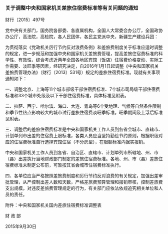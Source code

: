 ###  关于调整中央和国家机关差旅住宿费标准等有关问题的通知 

财行〔2015〕497号

党中央有关部门，国务院各部委、各直属机构，全国人大常委会办公厅，全国政协办公厅，高法院，高检院，各人民团体，各民主党派中央，新疆生产建设兵团：

为贯彻落实《党政机关厉行节约反对浪费条例》和差旅费制度关于标准应适时调整的规定，进一步规范和加强中央和国家机关差旅费管理，提高差旅住宿费标准的科学性、有效性，综合考虑近两年全国各地区宾馆（饭店）住宿费价格变动、实际工作需要、淡旺季等因素，经研究决定，自2016年1月1日起调整《中央和国家机关差旅费管理办法》（财行〔2013〕531号）规定的差旅住宿费标准。现就有关事项通知如下：

一、调整北京、上海等11个城市部级干部住宿费标准、7个城市司局级干部住宿费标准和33个城市处级及以下干部住宿费标准，具体标准见附表。

二、拉萨、西宁、哈尔滨、海口、大连、青岛等6个受地理、气候等自然条件限制和季节性热点影响较大的城市试行差旅住宿费淡旺季标准。旺季期间及上浮后标准见附表。

三、调整后的差旅住宿费标准是中央和国家机关工作人员到各省会城市、直辖市、计划单列市出差的住宿费上限标准，各类人员应当坚持勤俭节约原则，根据职级对应的住宿费标准自行选择宾馆住宿（不分房型），在限额标准内据实报销。

中央和国家机关工作人员到各省、自治区、直辖市、计划单列市所辖地、州、市（县）出差执行当地财政部门制定的差旅住宿费标准。各地、州、市（县）差旅住宿费标准未制定公布前，可暂按其省会城市住宿费标准执行。

四、各单位应当严格按照差旅费制度和厉行节约反对浪费的有关规定，加强出差审批管理，从严控制出差人数和天数，严格差旅费预算管理和报销审核，控制差旅费支出规模。对违反差旅费管理规定的行为，有关部门应依法依规追究相关单位和人员的责任。

附件：中央和国家机关国内差旅住宿费标准调整表

财 政 部

2015年9月30日
